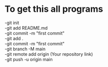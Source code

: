<h1>To get this all programs</h1>
-git init<br>
-git add README.md<br>
-git commit -m "first commit"<br>
-git add .<br>
-git commit -m "first commit"<br>
-git branch -M main<br>
-git remote add origin (Your repository link)<br>
-git push -u origin main<br>
